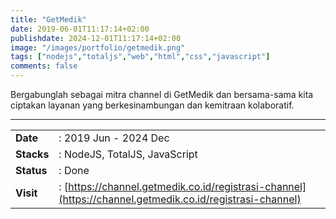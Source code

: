 ```yaml
---
title: "GetMedik"
date: 2019-06-01T11:17:14+02:00
publishdate: 2024-12-01T11:17:14+02:00
image: "/images/portfolio/getmedik.png"
tags: ["nodejs","totaljs","web","html","css","javascript"]
comments: false
---
```


Bergabunglah sebagai mitra channel di GetMedik dan bersama-sama kita ciptakan layanan yang berkesinambungan dan kemitraan kolaboratif.
<!--more-->
---

|||
|---|---|
|**Date**| : 2019 Jun - 2024 Dec
|**Stacks**| : NodeJS, TotalJS, JavaScript
|**Status**| : Done
|**Visit**| : [https://channel.getmedik.co.id/registrasi-channel](https://channel.getmedik.co.id/registrasi-channel)

